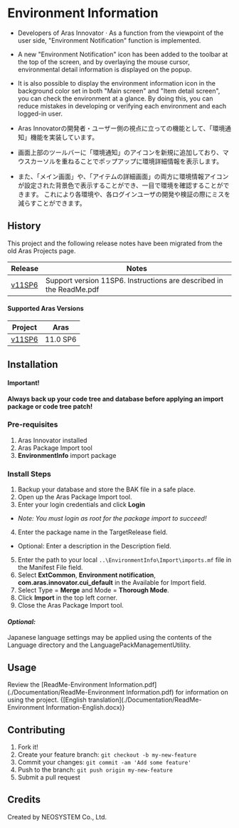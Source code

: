 # Environment Information

* Developers of Aras Innovator · As a function from the viewpoint of the user side, "Environment Notification" function is implemented.
* A new "Environment Notification" icon has been added to the toolbar at the top of the screen, and by overlaying the mouse cursor, environmental detail information is displayed on the popup.
* It is also possible to display the environment information icon in the background color set in both "Main screen" and "Item detail screen", you can check the environment at a glance. By doing this, you can reduce mistakes in developing or verifying each environment and each logged-in user.


* Aras Innovatorの開発者・ユーザー側の視点に立っての機能として、「環境通知」機能を実装しています。
* 画面上部のツールバーに「環境通知」のアイコンを新規に追加しており、マウスカーソルを重ねることでポップアップに環境詳細情報を表示します。
* また、「メイン画面」や、「アイテムの詳細画面」の両方に環境情報アイコンが設定された背景色で表示することができ、一目で環境を確認することができます。 これにより各環境や、各ログインユーザの開発や検証の際にミスを減らすことができます。

## History

This project and the following release notes have been migrated from the old Aras Projects page.

Release | Notes
--------|--------
[v11SP6](https://github.com/ArasLabs/set-tab-color/releases/tag/v11SP6) | Support version 11SP6. Instructions are described in the ReadMe.pdf

#### Supported Aras Versions

Project | Aras
--------|------
[v11SP6](https://github.com/ArasLabs/set-tab-color/releases/tag/v11SP6) | 11.0 SP6

## Installation

#### Important!
**Always back up your code tree and database before applying an import package or code tree patch!**

### Pre-requisites

1. Aras Innovator installed
2. Aras Package Import tool
3. **EnvironmentInfo** import package

### Install Steps

1. Backup your database and store the BAK file in a safe place.
2. Open up the Aras Package Import tool.
3. Enter your login credentials and click **Login**
  * _Note: You must login as root for the package import to succeed!_
4. Enter the package name in the TargetRelease field.
  * Optional: Enter a description in the Description field.
5. Enter the path to your local `..\EnvironmentInfo\Import\imports.mf` file in the Manifest File field.
6. Select **ExtCommon**, **Environment notification**, **com.aras.innovator.cui_default** in the Available for Import field.
7. Select Type = **Merge** and Mode = **Thorough Mode**.
8. Click **Import** in the top left corner.
9. Close the Aras Package Import tool.

#### _Optional:_
Japanese language settings may be applied using the contents of the Language directory and the LanguagePackManagementUtility.

## Usage

Review the [ReadMe-Environment Information.pdf](./Documentation/ReadMe-Environment Information.pdf) for information on using the project. {[English translation](./Documentation/ReadMe-Environment Information-English.docx)}

## Contributing

1. Fork it!
2. Create your feature branch: `git checkout -b my-new-feature`
3. Commit your changes: `git commit -am 'Add some feature'`
4. Push to the branch: `git push origin my-new-feature`
5. Submit a pull request

## Credits

Created by NEOSYSTEM Co., Ltd.
